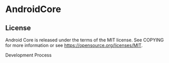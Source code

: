 # AndroidCore

## License
Android Core is released under the terms of the MIT license. See COPYING for more information or see https://opensource.org/licenses/MIT.

Development Process